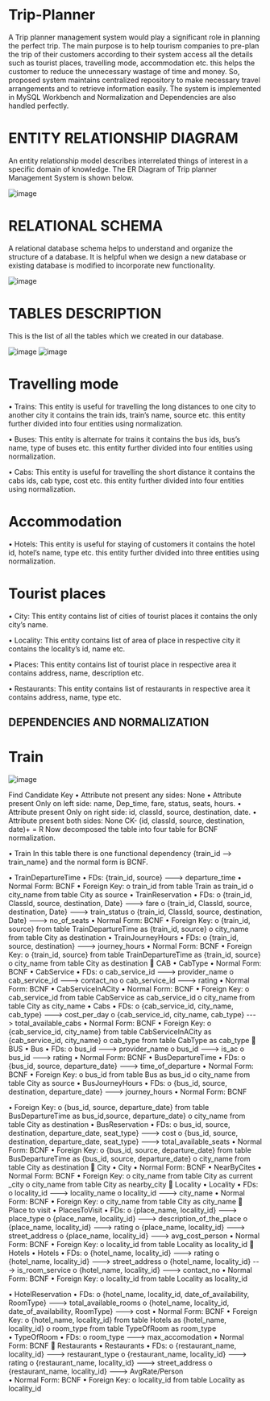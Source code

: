 # Trip-Planner

A Trip planner management system would play a significant role in 
planning the perfect trip. The main purpose is to help tourism 
companies to pre-plan the trip of their customers according to their 
system access all the details such as tourist places, travelling mode, 
accommodation etc. this helps the customer to reduce the unnecessary 
wastage of time and money. So, proposed system maintains centralized 
repository to make necessary travel arrangements and to retrieve 
information easily.
The system is implemented in MySQL Workbench and 
Normalization and Dependencies are also handled perfectly.

# ENTITY RELATIONSHIP DIAGRAM
An entity relationship model describes interrelated things of interest in 
a specific domain of knowledge. The ER Diagram of Trip planner 
Management System is shown below.

![image](https://user-images.githubusercontent.com/91787844/186564111-af99e359-6c4e-4e08-96c4-755f64f38a80.png)

# RELATIONAL SCHEMA
A relational database schema helps to understand and organize the 
structure of a database. It is helpful when we design a new database or 
existing database is modified to incorporate new functionality.

![image](https://user-images.githubusercontent.com/91787844/186564330-3e0f33f1-e79e-4240-bbe6-b3663a6ce332.png)


# TABLES DESCRIPTION
This is the list of all the tables which we created in our database.


![image](https://user-images.githubusercontent.com/91787844/236265793-299da857-56b7-4a84-979e-3ca147e1c75d.png)
![image](https://user-images.githubusercontent.com/91787844/236265823-022f06e4-cb6f-4550-b211-1d6599dac8a5.png)

 # Travelling mode
• Trains: This entity is useful for travelling the long distances to 
one city to another city it contains the train ids, train’s name, 
source etc. this entity further divided into four entities using 
normalization.

• Buses: This entity is alternate for trains it contains the bus ids, 
bus’s name, type of buses etc. this entity further divided into four 
entities using normalization.

• Cabs: This entity is useful for travelling the short distance it 
contains the cabs ids, cab type, cost etc. this entity further divided 
into four entities using normalization.

# Accommodation
• Hotels: This entity is useful for staying of customers it contains 
the hotel id, hotel’s name, type etc. this entity further divided into 
three entities using normalization.

# Tourist places
• City: This entity contains list of cities of tourist places it contains 
the only city’s name.

• Locality: This entity contains list of area of place in respective 
city it contains the locality’s id, name etc.

• Places: This entity contains list of tourist place in respective area 
it contains address, name, description etc.

• Restaurants: This entity contains list of restaurants in respective 
area it contains address, name, type etc.

## DEPENDENCIES AND NORMALIZATION
# Train 

![image](https://user-images.githubusercontent.com/91787844/236267157-e4b1bbec-57da-4fbc-972b-0aea86af134c.png)

Find Candidate Key
•	Attribute not present any sides: None
•	Attribute present Only on left side: name, Dep_time, fare, status, seats, hours.
•	Attribute present Only on right side: id, classId, source, destination, date.
•	Attribute present both sides: None
CK- (id, classId, source, destination, date)+ = R
Now decomposed the table into four table for BCNF normalization.

•	Train
In this table there is one functional dependency 
{train_id --> train_name} and the normal form is BCNF.

•	TrainDepartureTime
•	FDs: {train_id, source} ---> departure_time 
•	Normal Form: BCNF 
•	Foreign Key:
o	train_id from table Train as train_id
o	city_name from table City as source
•	TrainReservation
•	FDs:
o	{train_id, ClassId, source, destination, Date} ---> fare 
o	{train_id, ClassId, source, destination, Date} ---> train_status 
o	{train_id, ClassId, source, destination, Date} ---> no_of_seats 
•	Normal Form: BCNF
•	Foreign Key:
o	{train_id, source} from table TrainDepartureTime as {train_id, source}
o	city_name from table City as destination 
•	TrainJourneyHours
•	FDs:
o	{train_id, source, destination} ---> journey_hours 
•	Normal Form: BCNF
•	Foreign Key:
o	{train_id, source} from table TrainDepartureTime as {train_id, source}
o	city_name from table City as destination
	CAB
•	CabType
•	Normal Form: BCNF
•	CabService
•	FDs:
o	cab_service_id ---> provider_name
o	cab_service_id ---> contact_no
o	cab_service_id ---> rating
•	Normal Form: BCNF
•	CabServiceInACity
•	Normal Form: BCNF
•	Foreign Key:
o	cab_service_id from table CabService as cab_service_id
o	city_name from table City as city_name 
•	Cabs
•	FDs:
o	{cab_service_id, city_name, cab_type} ---> cost_per_day
o	{cab_service_id, city_name, cab_type} ---> total_available_cabs
•	Normal Form: BCNF
•	Foreign Key:
o	{cab_service_id, city_name} from table CabServiceInACity as {cab_service_id, city_name}
o	cab_type from table CabType as cab_type 
	BUS
•	Bus
•	FDs:
o	bus_id ---> provider_name
o	bus_id ---> is_ac
o	bus_id ---> rating
•	Normal Form: BCNF
•	BusDepartureTime
•	FDs:
o	{bus_id, source, departure_date} ---> time_of_departure
•	Normal Form: BCNF
•	Foreign Key:
o	bus_id from table Bus as bus_id
o	city_name from table City as source
•	BusJourneyHours
•	FDs:
o	{bus_id, source, destination, departure_date} ---> journey_hours
•	Normal Form: BCNF

•	Foreign Key:
o	{bus_id, source, departure_date} from table BusDepartureTime as bus_id,source, departure_date}
o	city_name from table City as destination 
•	BusReservation
•	FDs:
o	bus_id, source, destination, departure_date, seat_type} ---> cost
o	{bus_id, source, destination, departure_date, seat_type} ---> total_available_seats
•	Normal Form: BCNF
•	Foreign Key:
o	{bus_id, source, departure_date} from table BusDepartureTime as {bus_id, source, departure_date}
o	city_name from table City as destination
	City
•	City
•	Normal Form: BCNF
•	NearByCites
•	Normal Form: BCNF
•	Foreign Key:
o	city_name from table City as current _city
o	city_name from table City as nearby_city 
	Locality
•	Locality
•	FDs:
o	locality_id ---> locality_name
o	locality_id ---> city_name
•	Normal Form: BCNF
•	Foreign Key:
o	city_name from table City as city_name 
	Place to visit
•	PlacesToVisit 
•	FDs:
o	{place_name, locality_id} ---> place_type
o	{place_name, locality_id} ---> description_of_the_place
o	{place_name, locality_id} ---> rating
o	{place_name, locality_id} ---> street_address
o	{place_name, locality_id} ---> avg_cost_person
•	Normal Form: BCNF
•	Foreign Key:
o	locality_id from table Locality as locality_id
	Hotels
•	Hotels 
•	FDs:
o	{hotel_name, locality_id} ---> rating
o	{hotel_name, locality_id} ---> street_address
o	{hotel_name, locality_id} ---> is_room_service
o	{hotel_name, locality_id} ---> contact_no
•	Normal Form: BCNF
•	Foreign Key:
o	locality_id from table Locality as locality_id 

•	HotelReservation
•	FDs:
o	{hotel_name, locality_id, date_of_availability, RoomType} ---> total_available_rooms
o	{hotel_name, locality_id, date_of_availability, RoomType} ---> cost
•	Normal Form: BCNF
•	Foreign Key:
o	{hotel_name, locality_id} from table Hotels as {hotel_name, locality_id}
o	room_type from table TypeOfRoom as room_type  
•	TypeOfRoom
•	FDs:
o	room_type ---> max_accomodation
•	Normal Form: BCNF
	Restaurants
•	Restaurants
•	FDs:
o	{restaurant_name, locality_id} ---> restaurant_type
o	{restaurant_name, locality_id} ---> rating
o	{restaurant_name, locality_id} ---> street_address
o	{restaurant_name, locality_id} ---> AvgRate/Person  
•	Normal Form: BCNF
•	Foreign Key:
o	locality_id from table Locality as locality_id

